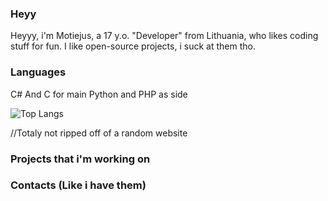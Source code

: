 ### Heyy
    
  Heyyy, i'm Motiejus, a 17 y.o. "Developer" from Lithuania, who likes coding stuff for fun. I like open-source projects, i suck at them tho.

### Languages
  C# And C for main
  Python and PHP as side
  
  
![Top Langs](https://github-readme-stats.vercel.app/api/top-langs/?username=motiejusvin&theme=tokyonight)


  //Totaly not ripped off of a random website
### Projects that i'm working on
### Contacts (Like i have them)
